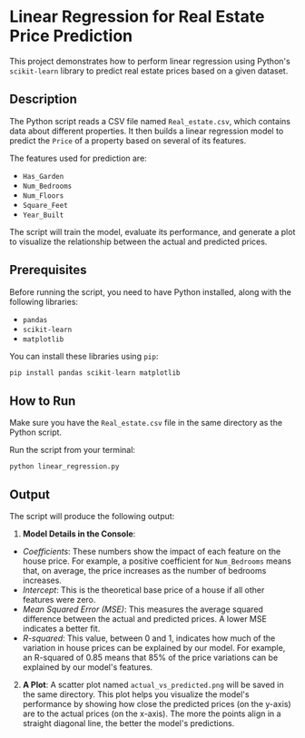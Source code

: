 # Linear Regression for Real Estate Price Prediction
This project demonstrates how to perform linear regression using Python's `scikit-learn` library to predict real estate prices based on a given dataset.

## Description
The Python script reads a CSV file named `Real_estate.csv`, which contains data about different properties. It then builds a linear regression model to predict the `Price` of a property based on several of its features.

The features used for prediction are:
* `Has_Garden`
* `Num_Bedrooms`
* `Num_Floors`
* `Square_Feet`
* `Year_Built`

The script will train the model, evaluate its performance, and generate a plot to visualize the relationship between the actual and predicted prices.

## Prerequisites
Before running the script, you need to have Python installed, along with the following libraries:

* `pandas`
* `scikit-learn`
* `matplotlib`

You can install these libraries using `pip`:
```python
pip install pandas scikit-learn matplotlib
```

## How to Run
Make sure you have the `Real_estate.csv` file in the same directory as the Python script.

Run the script from your terminal:
```
python linear_regression.py
```

## Output
The script will produce the following output:

1. **Model Details in the Console**:
* *Coefficients*: These numbers show the impact of each feature on the house price. For example, a positive coefficient for `Num_Bedrooms` means that, on average, the price increases as the number of bedrooms increases.
* *Intercept*: This is the theoretical base price of a house if all other features were zero.
* *Mean Squared Error (MSE)*: This measures the average squared difference between the actual and predicted prices. A lower MSE indicates a better fit.
* *R-squared*: This value, between 0 and 1, indicates how much of the variation in house prices can be explained by our model. For example, an R-squared of 0.85 means that 85% of the price variations can be explained by our model's features.

2. **A Plot**:
A scatter plot named `actual_vs_predicted.png` will be saved in the same directory. This plot helps you visualize the model's performance by showing how close the predicted prices (on the y-axis) are to the actual prices (on the x-axis). The more the points align in a straight diagonal line, the better the model's predictions.
